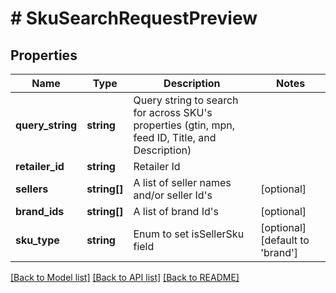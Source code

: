 # # SkuSearchRequestPreview

## Properties

Name | Type | Description | Notes
------------ | ------------- | ------------- | -------------
**query_string** | **string** | Query string to search for across SKU&#39;s properties (gtin, mpn, feed ID, Title, and Description) |
**retailer_id** | **string** | Retailer Id |
**sellers** | **string[]** | A list of seller names and/or seller Id&#39;s | [optional]
**brand_ids** | **string[]** | A list of brand Id&#39;s | [optional]
**sku_type** | **string** | Enum to set isSellerSku field | [optional] [default to 'brand']

[[Back to Model list]](../../README.md#models) [[Back to API list]](../../README.md#endpoints) [[Back to README]](../../README.md)
